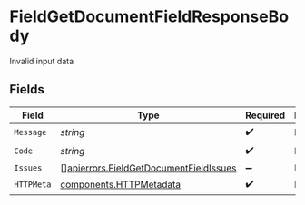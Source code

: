 # FieldGetDocumentFieldResponseBody

Invalid input data


## Fields

| Field                                                                                            | Type                                                                                             | Required                                                                                         | Description                                                                                      |
| ------------------------------------------------------------------------------------------------ | ------------------------------------------------------------------------------------------------ | ------------------------------------------------------------------------------------------------ | ------------------------------------------------------------------------------------------------ |
| `Message`                                                                                        | *string*                                                                                         | :heavy_check_mark:                                                                               | N/A                                                                                              |
| `Code`                                                                                           | *string*                                                                                         | :heavy_check_mark:                                                                               | N/A                                                                                              |
| `Issues`                                                                                         | [][apierrors.FieldGetDocumentFieldIssues](../../models/apierrors/fieldgetdocumentfieldissues.md) | :heavy_minus_sign:                                                                               | N/A                                                                                              |
| `HTTPMeta`                                                                                       | [components.HTTPMetadata](../../models/components/httpmetadata.md)                               | :heavy_check_mark:                                                                               | N/A                                                                                              |